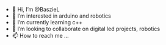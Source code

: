 - 👋 Hi, I’m @BaszieL
- 👀 I’m interested in arduino and robotics
- 🌱 I’m currently learning c++
- 💞️ I’m looking to collaborate on digital led projects, robotics
- 📫 How to reach me ...

<!---
BaszieL/BaszieL is a ✨ special ✨ repository because its `README.md` (this file) appears on your GitHub profile.
You can click the Preview link to take a look at your changes.
--->
